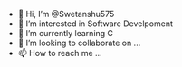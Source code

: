 - 👋 Hi, I’m @Swetanshu575
- 👀 I’m interested in Software Develpoment 
- 🌱 I’m currently learning C
- 💞️ I’m looking to collaborate on ...
- 📫 How to reach me ...

<!---
Swetanshu575/Swetanshu575 is a ✨ special ✨ repository because its `README.md` (this file) appears on your GitHub profile.
You can click the Preview link to take a look at your changes.
--->

